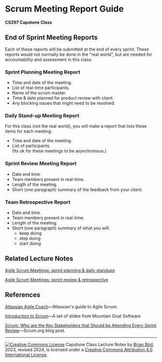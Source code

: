 <h1>Scrum Meeting Report Guide</h1>

**CS297 Capstone Class**

## End of Sprint Meeting Reports

Each of these reports will be submitted at the end of every sprint. These reports would not normally be done in the "real world", but are needed for accountability and assessment in this class.

### Sprint Planning Meeting Report

- Time and date of the meeting.
- List of real-time participants.
- Name of the scrum master.
- Time & date planned for product review with client.
- Any blocking issues that might need to be resolved.



### Daily Stand-up Meeting Report

For this class (not the real world), you will make a report that lists these items for each meeting:

- Time and date of the meeting.
- List of participants.  
  (Its ok for these meetings to be asynchronous.)



### Sprint Review Meeting Report

- Date and time.
- Team members present in real-time.
- Length of the meeting.
- Short (one paragraph) summary of the feedback from your client.



### Team Retrospective Report

- Date and time.
- Team members present in real-time.
- Length of the meeting.
- Short (one paragraph) summary of what you will:
  - keep doing
  - stop doing
  - start doing



## Related Lecture Notes

[Agile Scrum Meetings: sprint planning & daily standups](lectureNotes/CS297-LN-W01-D2-AgileProjectMgmt1.html)

[Agile Scrum Meetings: sprint review & retrospective](LectureNotes/CS297-LN-W02-D2-AgileProjectMgmt2.html)



## References

[Atlassian Agile Coach](https://www.atlassian.com/agile)&mdash;Atlassian's guide to Agile Scrum.

[Introduction to Scrum](https://www.mountaingoatsoftware.com/presentations/an-introduction-to-scrum)&mdash;A set of slides from Mountain Goat Software

[Scrum: Who are the Key Stakeholders that Should be Attending Every Sprint Review](https://www.scrum.org/resources/blog/scrum-who-are-key-stakeholders-should-be-attending-every-sprint-review)&mdash;Scrum.org blog post.



------

[![Creative Commons License](https://i.creativecommons.org/l/by/4.0/88x31.png)](http://creativecommons.org/licenses/by/4.0/)
Capstone Class Lecture Notes by [Brian Bird](https://profbird.dev), 2023, revised <time>2024</time>, is licensed under a [Creative Commons Attribution 4.0 International License](http://creativecommons.org/licenses/by/4.0/). 
